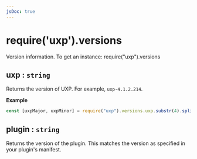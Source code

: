 ```yaml
---
jsDoc: true
---
```


<a name="versions" id="versions"></a>

# require('uxp').versions
Version information. To get an instance: require("uxp").versions



<JsDocParameters/>

<a name="versions-uxp" id="versions-uxp"></a>

## uxp : `string`
Returns the version of UXP. For example, `uxp-4.1.2.214`.

**Example**  
```js
const [uxpMajor, uxpMinor] = require("uxp").versions.uxp.substr(4).split(".");
```


<a name="versions-plugin" id="versions-plugin"></a>

## plugin : `string`
Returns the version of the plugin. This matches the version as specified in your plugin's manifest.


